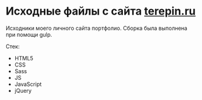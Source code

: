 # Исходные файлы с сайта [terepin.ru](https://terepin.ru)

Исходники моего личного сайта портфолио.
Сборка была выполнена при помощи gulp.

Стек:

- HTML5
- CSS
- Sass
- JS
- JavaScript
- jQuery